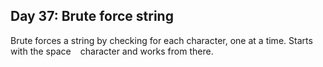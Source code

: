 ## Day 37: Brute force string
Brute forces a string by checking for each character, one at a time. Starts with the space ` ` character and works from there.